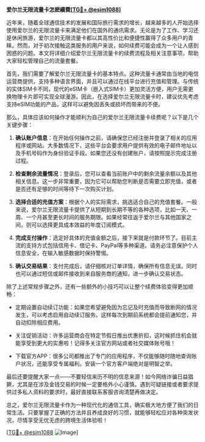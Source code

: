 **爱尔兰无限流量卡怎麽續費[[TG💪+ @esim1088](https://t.me/s/esim1088)]**

近年来，随着全球通信技术的发展和国际旅行需求的增长，越来越多的人开始选择使用爱尔兰的无限流量卡来满足他们在国外的通讯需求。无论是为了工作、学习还是休闲旅游，爱尔兰的无限流量卡都以其高性价比和便捷性赢得了众多用户的青睐。然而，对于初次接触这类服务的用户来说，如何续费可能会成为一个让人感到困惑的问题。本文将详细介绍爱尔兰无限流量卡的续费流程及相关注意事项，帮助大家轻松管理自己的流量套餐。

首先，我们需要了解爱尔兰无限流量卡的基本特点。这种流量卡通常由当地的电信运营商提供，支持多种语言界面，并且可以通过在线平台进行充值和管理。与传统的实体SIM卡不同，现代的eSIM卡（嵌入式SIM卡）更加灵活方便，用户无需更换物理卡片即可实现全球漫游。因此，在选择爱尔兰无限流量卡时，建议优先考虑支持eSIM功能的产品，这样可以避免因丢失或损坏而带来的不便。

那么，具体应该如何操作才能顺利为自己的爱尔兰无限流量卡续费呢？以下是几个关键步骤：

1. **确认账户信息**：在开始任何操作之前，请确保您已经注册并登录了相关的应用程序或网站。大多数情况下，这些平台会要求用户提供有效的电子邮件地址以及手机号码作为身份验证手段。如果您还没有创建账户，请按照提示完成注册过程。

2. **检查剩余流量情况**：登录后，您可以查看当前账户中的剩余流量余额以及其他相关信息。这一步非常重要，因为它可以帮助您判断是否需要立即充值，或者是否还有足够的时间等待下一次购买计划。

3. **选择合适的充值方案**：根据个人的实际需求，挑选适合自己的充值套餐。一般来说，爱尔兰无限流量卡提供了从短期到长期不等的各种选项，比如一天、一周、一个月甚至更长时间的服务期限。如果经常往返于爱尔兰与其他国家之间，则可以选择更具成本效益的年度订阅模式。

4. **完成支付操作**：选定好具体的充值金额之后，接下来就是付款环节了。目前主流的支持方式包括信用卡、借记卡、PayPal等多种渠道。请务必注意保护个人信息安全，在输入敏感数据时保持警惕。

5. **确认交易结果**：支付完成后，请仔细核对订单详情，确保所有信息无误。同时也可以通过短信或邮件接收到来自服务商的通知，进一步确认交易状态。

除了上述常规步骤之外，还有一些额外的小技巧可以让整个续费体验变得更加顺畅：

- 定期设置自动续订功能：如果您希望避免因为忘记及时充值而导致断网的情况发生，可以考虑启用自动续订服务。这样每次到期前系统都会提前通知您，并自动扣除相应费用。
  
- 关注促销活动：许多运营商会在特定节假日推出优惠折扣，这时候抓住机会就能享受到更大的实惠啦！记得多关注官方网站或者社交媒体账号哦！

- 下载官方APP：很多公司都推出了专门的应用程序，不仅能够随时随地查询账户状况，还能享受专属福利。安装一个官方客户端绝对是明智之举。

最后还要提醒大家一点——不要轻信来历不明的信息来源！如今网络诈骗日益猖獗，尤其是在涉及金钱交易的时候一定要格外小心谨慎。遇到可疑链接或者要求提供过多私人资料的要求时，最好直接联系客服咨询清楚再做决定。

总之，爱尔兰无限流量卡作为一种现代化的通信工具，确实极大地方便了我们的日常生活。只要掌握了正确的方法并且养成良好的习惯，就能够轻松应对各种突发状况，尽情享受无忧无虑的跨境生活体验啦！

[[TG💪+ @esim1088](https://t.me/s/esim1088) ![Image](https://i.postimg.cc/4NQfJmqS/Snipaste-2025-05-13-00-14-12.png)]